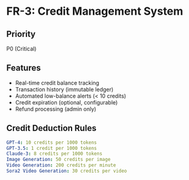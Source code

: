 # FR-3: Credit Management System

## Priority
P0 (Critical)

## Features
- Real-time credit balance tracking
- Transaction history (immutable ledger)
- Automated low-balance alerts (< 10 credits)
- Credit expiration (optional, configurable)
- Refund processing (admin only)

## Credit Deduction Rules

```yaml
GPT-4: 10 credits per 1000 tokens
GPT-3.5: 1 credit per 1000 tokens
Claude-3: 8 credits per 1000 tokens
Image Generation: 50 credits per image
Video Generation: 200 credits per minute
Sora2 Video Generation: 30 credits per video